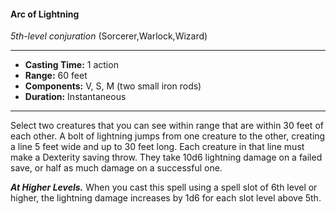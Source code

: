 #### Arc of Lightning
*5th-level conjuration* (Sorcerer,Warlock,Wizard)
___
- **Casting Time:** 1 action
- **Range:** 60 feet
- **Components:** V, S, M (two small iron rods)
- **Duration:** Instantaneous
---
Select two creatures that you can see within range that are within 30 feet of each other. A bolt of lightning jumps from one creature to the other, creating a line 5 feet wide and up to 30 feet long. Each creature in that line must make a Dexterity saving throw. They take 10d6 lightning damage on a failed save, or half as much damage on a successful one.

***At Higher Levels.***  When you cast this spell using a spell slot of 6th level or higher, the lightning damage increases by 1d6 for each slot level above 5th.
